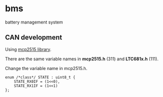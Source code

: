# bms
battery management system

## CAN development
Using [mcp2515 library](https://github.com/autowp/arduino-mcp2515).

There are the same variable names in **mcp2515.h** (311) and **LTC681x.h** (111). 

Change the variable name in mcp2515.h.
```C++{331}
enum /*class*/ STATE : uint8_t {
    STATE_RX0IF = (1<<0),
    STATE_RX1IF = (1<<1)
};
```
